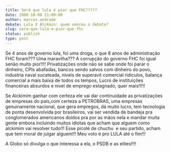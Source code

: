 ```yaml
---
title: Será que lula é pior que FHC?????
date: 2006-10-08 21:00:00
author: marcos.andrade
debate: Lula X Alckmin: quem venceu o debate?
slug: sera-que-lula-e-pior-que-fhc
status: publish 
type: post
---
```


Se 4 anos de governo lula, foi uma droga, o que 8 anos de administração FHC foram??? Uma maravilha??? A corrupção do governo FHC foi igual senão muito pior!!!! Privatizações onde não se sabe onde foi parar o dinheiro, CPIs abafadas, bancos sendo salvos com dinheiro do povo, industria naval sucateada, niveis de superavit comercial ridiculos, balança comercial a mais baixa de todos os tempos, Lucro de instituições financeiras absurdos e nivel de emprego estagnado, quer mais!!!!!


Se Alckimim ganhar com certeza ele vai dar continuidade as privatizações de empresas do país,com certeza a PETROBRAS, uma empresas genuinamente nacional, que gera empregos, dá muito lucro, tem tecnologia de ponta desenvolvida por brasileiros, vai ser vendida de bandeja pra conglomerados americanos doidos pra por as mãos nela e mandar muita gente embora incluindo muitos idiotas que acham que alguem como alckimim vai resolver tudo!!! Esse picolé de chuchu  e seu partido, acham que tem moral de julgar alguem!!! Meu voto é pro LULA até o fim!!!


A Globo só divulga o que interessa a ela, o PSDB e as elites!!!! 


